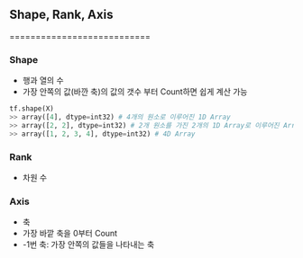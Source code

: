 ## Shape, Rank, Axis
===========================
### Shape
* 행과 열의 수
* 가장 안쪽의 값(바깐 축)의 값의 갯수 부터 Count하면 쉽게 계산 가능

```python
tf.shape(X)
>> array([4], dtype=int32) # 4개의 원소로 이루어진 1D Array
>> array([2, 2], dtype=int32) # 2개 원소를 가진 2개의 1D Array로 이루어진 Array (2차원 배열)
>> array([1, 2, 3, 4], dtype=int32) # 4D Array
```

### Rank
* 차원 수

### Axis
* 축
* 가장 바깥 축을 0부터 Count
* -1번 축: 가장 안쪽의 값들을 나타내는 축
